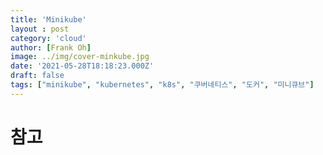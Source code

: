 ```yaml
---
title: 'Minikube'
layout : post
category: 'cloud'
author: [Frank Oh]
image: ../img/cover-minkube.jpg
date: '2021-05-28T18:18:23.000Z'
draft: false
tags: ["minikube", "kubernetes", "k8s", "쿠버네티스", "도커", "미니큐브"]
---
```



# 참고




